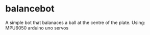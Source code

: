 # balancebot
A simple bot that balanaces a ball at the centre of the plate.
Using:
MPU6050
arduino uno
servos
